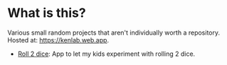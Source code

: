 # What is this?
Various small random projects that aren't individually worth a repository. Hosted at: https://kenlab.web.app.

* [Roll 2 dice](https://kenlab.web.app/2dice): App to let my kids experiment with rolling 2 dice.
